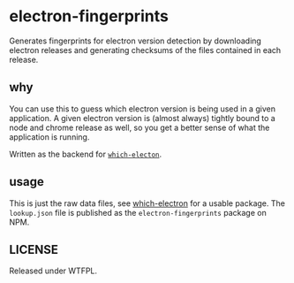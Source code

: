 # electron-fingerprints

Generates fingerprints for electron version detection by downloading electron releases and generating checksums of the files contained in each release.

## why

You can use this to guess which electron version is being used in a given application. 
A given electron version is (almost always) tightly bound to a node and chrome release as well, so
you get a better sense of what the application is running.

Written as the backend for [`which-electon`][we].

## usage

This is just the raw data files, see [which-electron][we] for a usable package. The `lookup.json` file is published as the `electron-fingerprints` package on NPM.

## LICENSE

Released under WTFPL.

[we]: https://github.com/captn3m0/which-electron